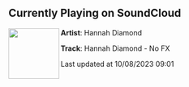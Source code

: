 ## Currently Playing on SoundCloud

[<img align="left" width="100" src="https://i1.sndcdn.com/artworks-iUQdnggP4J9k-0-t500x500.jpg">](https://soundcloud.com/hannahdiamond/hannah-diamond-no-fx?in=hannahdiamond/sets/perfect-picture-9)

**Artist**: Hannah Diamond 

**Track**: Hannah Diamond - No FX

Last updated at 10/08/2023 09:01
